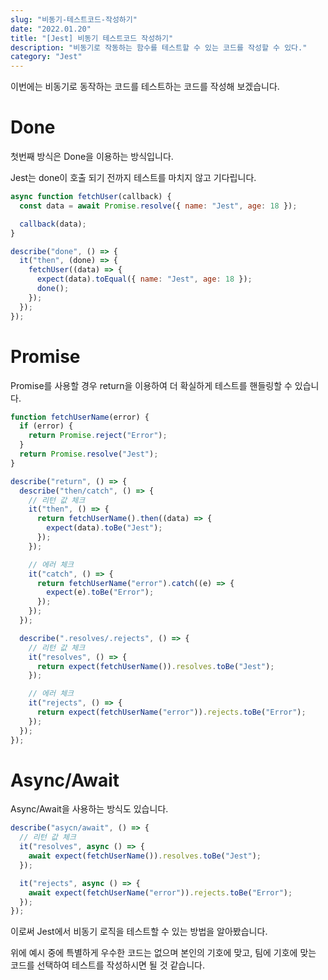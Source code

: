 ```yaml
---
slug: "비동기-테스트코드-작성하기"
date: "2022.01.20"
title: "[Jest] 비동기 테스트코드 작성하기"
description: "비동기로 작동하는 함수를 테스트할 수 있는 코드를 작성할 수 있다."
category: "Jest"
---
```


이번에는 비동기로 동작하는 코드를 테스트하는 코드를 작성해 보겠습니다.

# Done

첫번째 방식은 Done을 이용하는 방식입니다.

Jest는 done이 호출 되기 전까지 테스트를 마치지 않고 기다립니다.

```javascript
async function fetchUser(callback) {
  const data = await Promise.resolve({ name: "Jest", age: 18 });

  callback(data);
}

describe("done", () => {
  it("then", (done) => {
    fetchUser((data) => {
      expect(data).toEqual({ name: "Jest", age: 18 });
      done();
    });
  });
});
```

# Promise

Promise를 사용할 경우 return을 이용하여 더 확실하게 테스트를 핸들링할 수 있습니다.

```javascript
function fetchUserName(error) {
  if (error) {
    return Promise.reject("Error");
  }
  return Promise.resolve("Jest");
}

describe("return", () => {
  describe("then/catch", () => {
    // 리턴 값 체크
    it("then", () => {
      return fetchUserName().then((data) => {
        expect(data).toBe("Jest");
      });
    });

    // 에러 체크
    it("catch", () => {
      return fetchUserName("error").catch((e) => {
        expect(e).toBe("Error");
      });
    });
  });

  describe(".resolves/.rejects", () => {
    // 리턴 값 체크
    it("resolves", () => {
      return expect(fetchUserName()).resolves.toBe("Jest");
    });

    // 에러 체크
    it("rejects", () => {
      return expect(fetchUserName("error")).rejects.toBe("Error");
    });
  });
});
```

# Async/Await

Async/Await을 사용하는 방식도 있습니다.

```javascript
describe("asycn/await", () => {
  // 리턴 값 체크
  it("resolves", async () => {
    await expect(fetchUserName()).resolves.toBe("Jest");
  });

  it("rejects", async () => {
    await expect(fetchUserName("error")).rejects.toBe("Error");
  });
});
```

이로써 Jest에서 비동기 로직을 테스트할 수 있는 방법을 알아봤습니다.

위에 예시 중에 특별하게 우수한 코드는 없으며 본인의 기호에 맞고, 팀에 기호에 맞는 코드를 선택하여 테스트를 작성하시면 될 것 같습니다.
